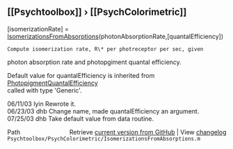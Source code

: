 ## [[Psychtoolbox]] &#8250; [[PsychColorimetric]]

 [isomerizationRate] = [IsomerizationsFromAbsorptions](IsomerizationsFromAbsorptions)(photonAbsorptionRate,[quantalEfficiency])  
  
    Compute isomerization rate, R\* per photreceptor per sec, given   
 photon absorption rate and photopgiment quantal efficiency.  
  
 Default value for quantalEfficiency is inherited from [PhotopigmentQuantalEfficiency](PhotopigmentQuantalEfficiency)  
 called with type 'Generic'.  
  
 06/11/03 lyin      Rewrote it.  
 06/23/03 dhb       Change name, made quantalEfficiency an argument.   
 07/25/03 dhb    Take default value from data routine.   




<div class="code_header" style="text-align:right;">
  <span style="float:left;">Path&nbsp;&nbsp;</span> <span class="counter">Retrieve <a href=
  "https://raw.github.com/Psychtoolbox-3/Psychtoolbox-3/beta/Psychtoolbox/PsychColorimetric/IsomerizationsFromAbsorptions.m">current version from GitHub</a> | View <a href=
  "https://github.com/Psychtoolbox-3/Psychtoolbox-3/commits/beta/Psychtoolbox/PsychColorimetric/IsomerizationsFromAbsorptions.m">changelog</a></span>
</div>
<div class="code">
  <code>Psychtoolbox/PsychColorimetric/IsomerizationsFromAbsorptions.m</code>
</div>

